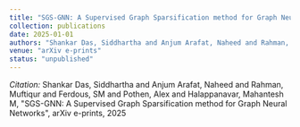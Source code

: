 ```yaml
---
title: "SGS-GNN: A Supervised Graph Sparsification method for Graph Neural Networks"
collection: publications
date: 2025-01-01
authors: "Shankar Das, Siddhartha and Anjum Arafat, Naheed and Rahman, Muftiqur and Ferdous, SM and Pothen, Alex and Halappanavar, Mahantesh M"
venue: "arXiv e-prints"
status: "unpublished"
---
```

*Citation:* Shankar Das, Siddhartha and Anjum Arafat, Naheed and Rahman, Muftiqur and Ferdous, SM and Pothen, Alex and Halappanavar, Mahantesh M, "SGS-GNN: A Supervised Graph Sparsification method for Graph Neural Networks", arXiv e-prints, 2025
